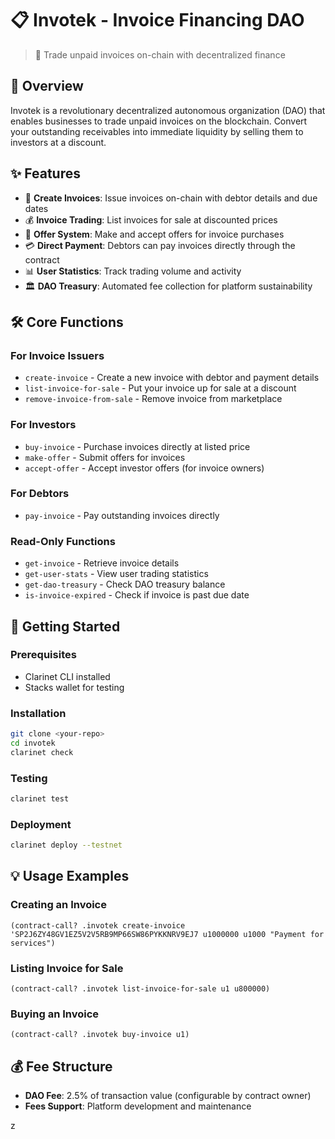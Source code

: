# 📋 Invotek - Invoice Financing DAO

> 🚀 Trade unpaid invoices on-chain with decentralized finance

## 🌟 Overview

Invotek is a revolutionary decentralized autonomous organization (DAO) that enables businesses to trade unpaid invoices on the blockchain. Convert your outstanding receivables into immediate liquidity by selling them to investors at a discount.

## ✨ Features

- 📝 **Create Invoices**: Issue invoices on-chain with debtor details and due dates
- 💰 **Invoice Trading**: List invoices for sale at discounted prices
- 🤝 **Offer System**: Make and accept offers for invoice purchases
- 💳 **Direct Payment**: Debtors can pay invoices directly through the contract
- 📊 **User Statistics**: Track trading volume and activity
- 🏛️ **DAO Treasury**: Automated fee collection for platform sustainability

## 🛠️ Core Functions

### For Invoice Issuers
- `create-invoice` - Create a new invoice with debtor and payment details
- `list-invoice-for-sale` - Put your invoice up for sale at a discount
- `remove-invoice-from-sale` - Remove invoice from marketplace

### For Investors
- `buy-invoice` - Purchase invoices directly at listed price
- `make-offer` - Submit offers for invoices
- `accept-offer` - Accept investor offers (for invoice owners)

### For Debtors
- `pay-invoice` - Pay outstanding invoices directly

### Read-Only Functions
- `get-invoice` - Retrieve invoice details
- `get-user-stats` - View user trading statistics
- `get-dao-treasury` - Check DAO treasury balance
- `is-invoice-expired` - Check if invoice is past due date

## 🚀 Getting Started

### Prerequisites
- Clarinet CLI installed
- Stacks wallet for testing

### Installation

```bash
git clone <your-repo>
cd invotek
clarinet check
```

### Testing

```bash
clarinet test
```

### Deployment

```bash
clarinet deploy --testnet
```

## 💡 Usage Examples

### Creating an Invoice
```clarity
(contract-call? .invotek create-invoice 'SP2J6ZY48GV1EZ5V2V5RB9MP66SW86PYKKNRV9EJ7 u1000000 u1000 "Payment for services")
```

### Listing Invoice for Sale
```clarity
(contract-call? .invotek list-invoice-for-sale u1 u800000)
```

### Buying an Invoice
```clarity
(contract-call? .invotek buy-invoice u1)
```

## 💰 Fee Structure

- **DAO Fee**: 2.5% of transaction value (configurable by contract owner)
- **Fees Support**: Platform development and maintenance

z